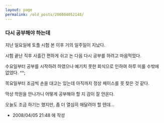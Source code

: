 ```yaml
---
layout: page
permalink: /old_posts/200804052148/
---
```


### 다시 공부해야 하는데


지난 일요일에 토플 시험 본 이후 거의 일주일이 지났다.

시험 끝난 직후 사흘간 편하게 쉬고 논 다음 다시 공부를 하려고 마음먹었다.

수요일부터 공부를 시작하려 하였으나 예기치 못한 회식으로 인하여 하루 미룰 수밖에 없었다. ^^;

목요일부터 조금씩 손을 대고는 있는데 아직까지 정상 페이스를 못 찾은 것 같다.

막상 학원을 안나가니 어떻게 공부해야 할 지 감이 잘 안온다.

오늘도 조금 하기는 했지만, 좀 더 열심히 매달려야 할 텐데...






- 2008/04/05 21:48 에 작성